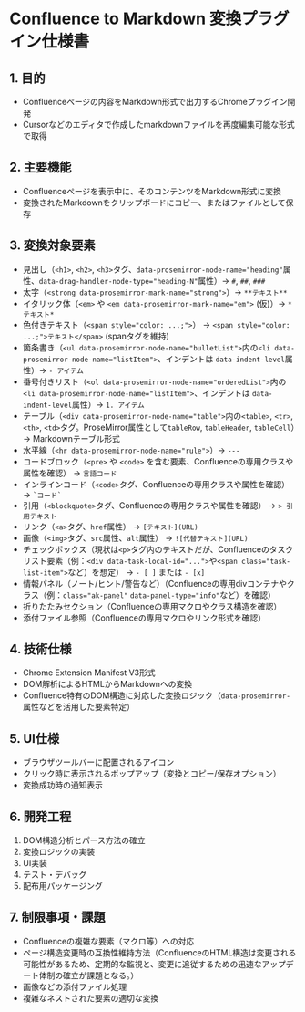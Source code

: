 # Confluence to Markdown 変換プラグイン仕様書

## 1. 目的
- Confluenceページの内容をMarkdown形式で出力するChromeプラグイン開発
- Cursorなどのエディタで作成したmarkdownファイルを再度編集可能な形式で取得

## 2. 主要機能
- Confluenceページを表示中に、そのコンテンツをMarkdown形式に変換
- 変換されたMarkdownをクリップボードにコピー、またはファイルとして保存

## 3. 変換対象要素
- 見出し（`<h1>`, `<h2>`, `<h3>`タグ、`data-prosemirror-node-name="heading"`属性、`data-drag-handler-node-type="heading-N"`属性）→ `#`, `##`, `###`
- 太字（`<strong data-prosemirror-mark-name="strong">`）→ `**テキスト**`
- イタリック体（`<em>` や `<em data-prosemirror-mark-name="em">` (仮)）→ `*テキスト*`
- 色付きテキスト（`<span style="color: ...;">`） → `<span style="color: ...;">テキスト</span>` (spanタグを維持)
- 箇条書き（`<ul data-prosemirror-node-name="bulletList">`内の`<li data-prosemirror-node-name="listItem">`、インデントは `data-indent-level`属性）→ `- アイテム`
- 番号付きリスト（`<ol data-prosemirror-node-name="orderedList">`内の`<li data-prosemirror-node-name="listItem">`、インデントは `data-indent-level`属性）→ `1. アイテム`
- テーブル（`<div data-prosemirror-node-name="table">`内の`<table>`, `<tr>`, `<th>`, `<td>`タグ。ProseMirror属性として`tableRow`, `tableHeader`, `tableCell`）→ Markdownテーブル形式
- 水平線（`<hr data-prosemirror-node-name="rule">`）→ `---`
- コードブロック（`<pre>` や `<code>` を含む要素、Confluenceの専用クラスや属性を確認） → ````言語コード````
- インラインコード（`<code>`タグ、Confluenceの専用クラスや属性を確認） → `` `コード` ``
- 引用（`<blockquote>`タグ、Confluenceの専用クラスや属性を確認） → `> 引用テキスト`
- リンク（`<a>`タグ、`href`属性） → `[テキスト](URL)`
- 画像（`<img>`タグ、`src`属性、`alt`属性） → `![代替テキスト](URL)`
- チェックボックス（現状は`<p>`タグ内のテキストだが、Confluenceのタスクリスト要素（例：`<div data-task-local-id="...">`や`<span class="task-list-item">`など）を想定） → `- [ ]` または `- [x]`
- 情報パネル（ノート/ヒント/警告など）（Confluenceの専用divコンテナやクラス（例：`class="ak-panel"` `data-panel-type="info"`など）を確認）
- 折りたたみセクション（Confluenceの専用マクロやクラス構造を確認）
- 添付ファイル参照（Confluenceの専用マクロやリンク形式を確認）

## 4. 技術仕様
- Chrome Extension Manifest V3形式
- DOM解析によるHTMLからMarkdownへの変換
- Confluence特有のDOM構造に対応した変換ロジック（`data-prosemirror-` 属性などを活用した要素特定）

## 5. UI仕様
- ブラウザツールバーに配置されるアイコン
- クリック時に表示されるポップアップ（変換とコピー/保存オプション）
- 変換成功時の通知表示

## 6. 開発工程
1. DOM構造分析とパース方法の確立
2. 変換ロジックの実装
3. UI実装
4. テスト・デバッグ
5. 配布用パッケージング

## 7. 制限事項・課題
- Confluenceの複雑な要素（マクロ等）への対応
- ページ構造変更時の互換性維持方法（ConfluenceのHTML構造は変更される可能性があるため、定期的な監視と、変更に追従するための迅速なアップデート体制の確立が課題となる。）
- 画像などの添付ファイル処理
- 複雑なネストされた要素の適切な変換
